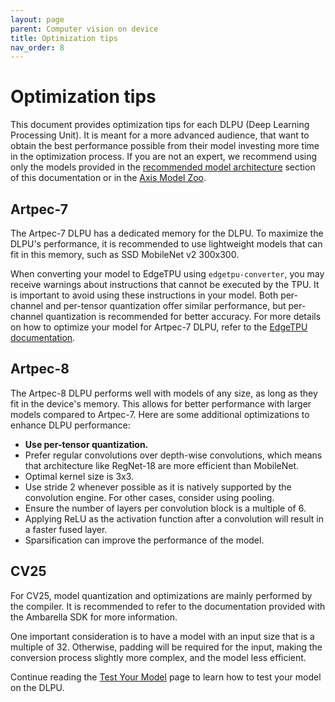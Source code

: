 ```yaml
---
layout: page
parent: Computer vision on device
title: Optimization tips
nav_order: 8
---
```


# Optimization tips

This document provides optimization tips for each DLPU (Deep Learning Processing Unit).
It is meant for a more advanced audience, that want to obtain the best performance possible from their model investing more time in the optimization process. If you are not an expert, we recommend using only the models provided in the [recommended model architecture](./recommended-model-architecture) section of this documentation or in the [Axis Model Zoo](https://github.com/AxisCommunications/axis-model-zoo).

## Artpec-7

The Artpec-7 DLPU has a dedicated memory for the DLPU. To maximize the DLPU's performance, it is recommended to use lightweight models that can fit in this memory, such as SSD MobileNet v2 300x300.

When converting your model to EdgeTPU using `edgetpu-converter`, you may receive warnings about instructions that cannot be executed by the TPU. It is important to avoid using these instructions in your model.
Both per-channel and per-tensor quantization offer similar performance, but per-channel quantization is recommended for better accuracy.
For more details on how to optimize your model for Artpec-7 DLPU, refer to the [EdgeTPU documentation](https://coral.ai/docs/).

## Artpec-8

The Artpec-8 DLPU performs well with models of any size, as long as they fit in the device's memory. This allows for better performance with larger models compared to Artpec-7. Here are some additional optimizations to enhance DLPU performance:

- **Use per-tensor quantization.**
- Prefer regular convolutions over depth-wise convolutions, which means that architecture like RegNet-18 are more efficient than MobileNet.
- Optimal kernel size is 3x3.
- Use stride 2 whenever possible as it is natively supported by the convolution engine. For other cases, consider using pooling.
- Ensure the number of layers per convolution block is a multiple of 6.
- Applying ReLU as the activation function after a convolution will result in a faster fused layer.
- Sparsification can improve the performance of the model.

## CV25

For CV25, model quantization and optimizations are mainly performed by the compiler. It is recommended to refer to the documentation provided with the Ambarella SDK for more information.

One important consideration is to have a model with an input size that is a multiple of 32. Otherwise, padding will be required for the input, making the conversion process slightly more complex, and the model less efficient.

Continue reading the [Test Your Model](./test-your-model) page to learn how to test your model on the DLPU.
